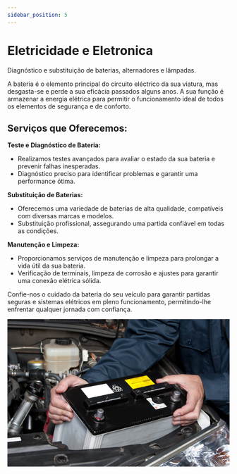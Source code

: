 ```yaml
---
sidebar_position: 5
---
```


# Eletricidade e Eletronica

Diagnóstico e substituição de baterias, alternadores e lâmpadas.

A bateria é o elemento principal do circuito eléctrico da sua viatura, mas desgasta-se e perde a sua eficácia passados alguns anos. A sua função é armazenar a energia elétrica para permitir o funcionamento ideal de todos os elementos de segurança e de conforto.

## **Serviços que Oferecemos:**

**Teste e Diagnóstico de Bateria:**

- Realizamos testes avançados para avaliar o estado da sua bateria e prevenir falhas inesperadas.
- Diagnóstico preciso para identificar problemas e garantir uma performance ótima.

**Substituição de Baterias:**

- Oferecemos uma variedade de baterias de alta qualidade, compatíveis com diversas marcas e modelos.
- Substituição profissional, assegurando uma partida confiável em todas as condições.

**Manutenção e Limpeza:**

- Proporcionamos serviços de manutenção e limpeza para prolongar a vida útil da sua bateria.
- Verificação de terminais, limpeza de corrosão e ajustes para garantir uma conexão elétrica sólida.

Confie-nos o cuidado da bateria do seu veículo para garantir partidas seguras e sistemas elétricos em pleno funcionamento, permitindo-lhe enfrentar qualquer jornada com confiança.

![Eletricidade](./Bateria-de-carro-tudo-o-que-voce-precisa-saber-sobre-o-assunto-723x480.jpg)
